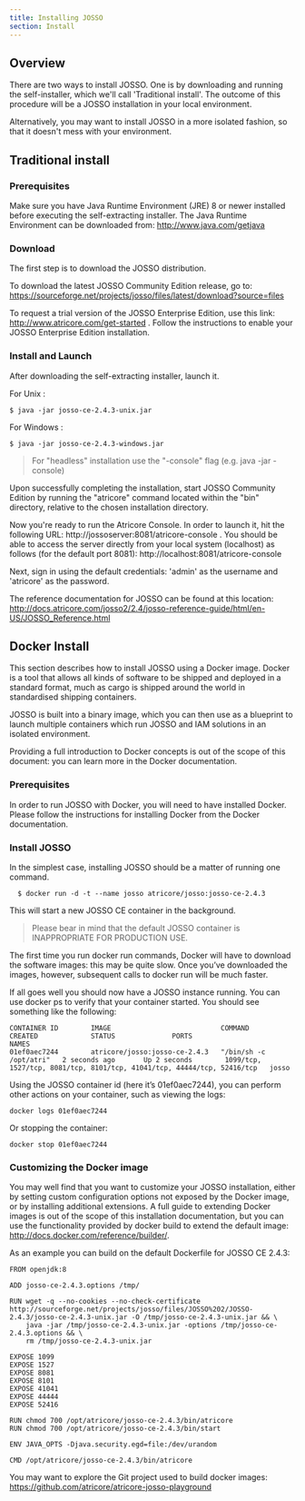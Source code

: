 ```yaml
---
title: Installing JOSSO
section: Install
---
```


## Overview

There are two ways to install JOSSO. One is by downloading and running the self-installer, which we'll call 'Traditional
install'. The outcome of this procedure will be a JOSSO installation in your local environment.

Alternatively, you may want to install JOSSO in a more isolated fashion, so that it doesn't mess with your environment.

## Traditional install

### Prerequisites

Make sure you have Java Runtime Environment (JRE) 8 or newer installed before executing the self-extracting installer.
The Java Runtime Environment can be downloaded from: http://www.java.com/getjava

### Download  

The first step is to download the JOSSO distribution.

To download the latest JOSSO Community Edition release, go to: https://sourceforge.net/projects/josso/files/latest/download?source=files

To request a trial version of the JOSSO Enterprise Edition, use this link: http://www.atricore.com/get-started .
Follow the instructions to enable your JOSSO Enterprise Edition installation.

### Install and Launch

After downloading the self-extracting installer, launch it.  

For Unix :

    $ java -jar josso-ce-2.4.3-unix.jar

For Windows :

    $ java -jar josso-ce-2.4.3-windows.jar
 
   > For "headless" installation use the "-console" flag (e.g. java -jar <josso-install-jar> -console)
   
Upon successfully completing the installation, start JOSSO Community Edition by running the "atricore" command located
within the "bin" directory, relative to the chosen installation directory.

Now you're ready to run the Atricore Console. In order to launch it, hit the following URL:
http://jossoserver:8081/atricore-console . You should be able to access the server directly from your local system
(localhost) as follows (for the default port 8081): http://localhost:8081/atricore-console

Next, sign in using the default credentials: 'admin' as the username and 'atricore' as the password.

The reference documentation for JOSSO can be found at this location:
http://docs.atricore.com/josso2/2.4/josso-reference-guide/html/en-US/JOSSO_Reference.html

## Docker Install

This section describes how to install JOSSO using a Docker image. Docker is a tool that allows all kinds of software
to be shipped and deployed in a standard format, much as cargo is shipped around the world in standardised shipping containers.

JOSSO is built into a binary image, which you can then use as a blueprint to launch multiple containers which run JOSSO
and IAM solutions in an isolated environment.

Providing a full introduction to Docker concepts is out of the scope of this document: you can learn more in the
Docker documentation.
 
### Prerequisites

In order to run JOSSO with Docker, you will need to have installed Docker. Please follow the instructions for
installing Docker from the Docker documentation.

### Install JOSSO

In the simplest case, installing JOSSO should be a matter of running one command.

      $ docker run -d -t --name josso atricore/josso:josso-ce-2.4.3
      
This will start a new JOSSO CE container in the background.

   > Please bear in mind that the default JOSSO container is INAPPROPRIATE FOR PRODUCTION USE.

The first time you run docker run commands, Docker will have to download the software images: this may be quite slow.
Once you’ve downloaded the images, however, subsequent calls to docker run will be much faster.

If all goes well you should now have a JOSSO instance running. You can use docker ps to verify that your container
started. You should see something like the following:

    CONTAINER ID        IMAGE                           COMMAND                  CREATED             STATUS              PORTS                                                                     NAMES
    01ef0aec7244        atricore/josso:josso-ce-2.4.3   "/bin/sh -c /opt/atri"   2 seconds ago       Up 2 seconds        1099/tcp, 1527/tcp, 8081/tcp, 8101/tcp, 41041/tcp, 44444/tcp, 52416/tcp   josso

Using the JOSSO container id (here it’s 01ef0aec7244), you can perform other actions on your container, such as viewing
the logs:  
  
    docker logs 01ef0aec7244  
    
Or stopping the container:

    docker stop 01ef0aec7244 

### Customizing the Docker image

You may well find that you want to customize your JOSSO installation, either by setting custom configuration options not
exposed by the Docker image, or by installing additional extensions. A full guide to extending Docker images is
out of the scope of this installation documentation, but you can use the functionality provided by docker build to extend
the default image: http://docs.docker.com/reference/builder/. 

As an example you can build on the default Dockerfile for JOSSO CE 2.4.3:

    FROM openjdk:8
    
    ADD josso-ce-2.4.3.options /tmp/
    
    RUN wget -q --no-cookies --no-check-certificate http://sourceforge.net/projects/josso/files/JOSSO%202/JOSSO-2.4.3/josso-ce-2.4.3-unix.jar -O /tmp/josso-ce-2.4.3-unix.jar && \
        java -jar /tmp/josso-ce-2.4.3-unix.jar -options /tmp/josso-ce-2.4.3.options && \
        rm /tmp/josso-ce-2.4.3-unix.jar 
    
    EXPOSE 1099
    EXPOSE 1527
    EXPOSE 8081
    EXPOSE 8101
    EXPOSE 41041
    EXPOSE 44444
    EXPOSE 52416
    
    RUN chmod 700 /opt/atricore/josso-ce-2.4.3/bin/atricore
    RUN chmod 700 /opt/atricore/josso-ce-2.4.3/bin/start
    
    ENV JAVA_OPTS -Djava.security.egd=file:/dev/urandom
    
    CMD /opt/atricore/josso-ce-2.4.3/bin/atricore
    
You may want to explore the Git project used to build docker images: https://github.com/atricore/atricore-josso-playground
